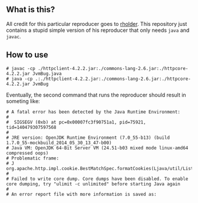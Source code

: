 ## What is this?

All credit for this particular reproducer goes to [rholder](https://github.com/rholder). This repository just contains a stupid simple version of his reproducer that only needs `java` and `javac`.

## How to use

```
# javac -cp ./httpclient-4.2.2.jar:./commons-lang-2.6.jar:./httpcore-4.2.2.jar JvmBug.java
# java -cp .:./httpclient-4.2.2.jar:./commons-lang-2.6.jar:./httpcore-4.2.2.jar JvmBug
```

Eventually, the second command that runs the reproducer should result in someting like:

```
# A fatal error has been detected by the Java Runtime Environment:
#
#  SIGSEGV (0xb) at pc=0x00007fc3f90751a1, pid=75921, tid=140479307597568
#
# JRE version: OpenJDK Runtime Environment (7.0_55-b13) (build 1.7.0_55-mockbuild_2014_05_30_13_47-b00)
# Java VM: OpenJDK 64-Bit Server VM (24.51-b03 mixed mode linux-amd64 compressed oops)
# Problematic frame:
# J  org.apache.http.impl.cookie.BestMatchSpec.formatCookies(Ljava/util/List;)Ljava/util/List;
#
# Failed to write core dump. Core dumps have been disabled. To enable core dumping, try "ulimit -c unlimited" before starting Java again
#
# An error report file with more information is saved as:
```
